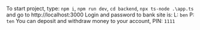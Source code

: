 To start project, type: `npm i`, `npm run dev`, `cd backend`, `npx ts-node .\app.ts` and go to http://localhost:3000
Login and password to bank site is: L: `ben` P: `ten`
You can deposit and withdraw money to your account, PIN: `1111`
